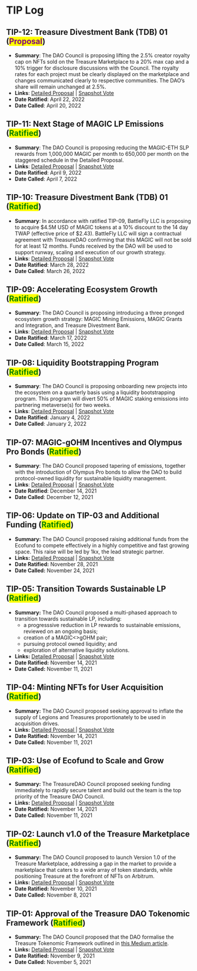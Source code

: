 # TIP Log

## TIP-12: Treasure Divestment Bank (TDB) 01 (<mark style="color:purple;">**Proposal**</mark>)

* **Summary**: The DAO Council is proposing lifting the 2.5% creator royalty cap on NFTs sold on the Treasure Marketplace to a 20% max cap and a 10% trigger for disclosure discussions with the Council. The royalty rates for each project must be clearly displayed on the marketplace and changes communicated clearly to respective communities. The DAO’s share will remain unchanged at 2.5%.
* **Links**: [Detailed Proposal](https://treasuredao.freeflarum.com/d/33-tip-12-creator-royalties-on-the-treasure-marketplace/8) | [Snapshot Vote](https://snapshot.org/#/treasuredao.eth/proposal/0x30b76c87fc0097ac51811d8fddee6ff1cdb00fe2e8a64c301664c7ddfd081cc9)
* **Date Ratified**: April 22, 2022
* **Date Called**: April 20, 2022

## TIP-11: Next Stage of MAGIC LP Emissions (<mark style="color:green;">**Ratified**</mark>)

* **Summary**: The DAO Council is proposing reducing the MAGIC-ETH SLP rewards from 1,000,000 MAGIC per month to 650,000 per month on the staggered schedule in the Detailed Proposal.
* **Links**: [Detailed Proposal](https://treasuredao.freeflarum.com/d/28-tip-10-treasure-divestment-bank-tdb-01) | [Snapshot Vote](https://snapshot.org/#/treasuredao.eth/proposal/0xe20d1acb3c302890f4bfe07098a9f06511dbbdcea26f1af4f5f04707a038ab19)
* **Date Ratified**: April 9, 2022
* **Date Called**: April 7, 2022

## TIP-10: Treasure Divestment Bank (TDB) 01 (<mark style="color:green;">**Ratified**</mark>)

* **Summary**: In accordance with ratified TIP-09, BattleFly LLC is proposing to acquire $4.5M USD of MAGIC tokens at a 10% discount to the 14 day TWAP (effective price of $2.43). BattleFly LLC will sign a contractual agreement with TreasureDAO confirming that this MAGIC will not be sold for at least 12 months. Funds received by the DAO will be used to support runway, scaling and execution of our growth strategy.
* **Links**: [Detailed Proposal](https://treasuredao.freeflarum.com/d/28-tip-10-treasure-divestment-bank-tdb-01) | [Snapshot Vote](https://snapshot.org/#/treasuredao.eth/proposal/0xe20d1acb3c302890f4bfe07098a9f06511dbbdcea26f1af4f5f04707a038ab19)
* **Date Ratified**: March 28, 2022
* **Date Called**: March 26, 2022

## TIP-09: Accelerating Ecosystem Growth (<mark style="color:green;">**Ratified**</mark>)

* **Summary**: The DAO Council is proposing introducing a three pronged ecosystem growth strategy: MAGIC Mining Emissions, MAGIC Grants and Integration, and Treasure Divestment Bank.
* **Links**: [Detailed Proposal](https://treasuredao.freeflarum.com/d/27-tip-09-accelerating-ecosystem-growth) | [Snapshot Vote](https://snapshot.org/#/treasuredao.eth/proposal/0x4719f8c207d6db93ea15106872fa4363897e031b06ebcc45a2fc734e698b2e8f)
* **Date Ratified**: March 17, 2022
* **Date Called**: March 15, 2022

## TIP-08: Liquidity Bootstrapping Program (<mark style="color:green;">**Ratified**</mark>)

* **Summary**: The DAO Council is proposing onboarding new projects into the ecosystem on a quarterly basis using a liquidity bootstrapping program. This program will divert 50% of MAGIC staking emissions into partnering metaverse(s) for two weeks.
* **Links**: [Detailed Proposal](https://treasuredao.freeflarum.com/d/15-tip-07-magic-gohm-incentives-and-olympus-pro-bonds) | [Snapshot Vote](https://snapshot.org/#/treasuredao.eth/proposal/0x1006646fc6199a00239f97d7022b4e712857192373c9020adf6aaadc4852f858)
* **Date Ratified**: January 4, 2022
* **Date Called**: January 2, 2022

## **TIP-07:** MAGIC-gOHM Incentives and Olympus Pro Bonds (<mark style="color:green;">**Ratified**</mark>)

* **Summary**: The DAO Council proposed tapering of emissions, together with the introduction of Olympus Pro bonds to allow the DAO to build protocol-owned liquidity for sustainable liquidity management.
* **Links**: [Detailed Proposal](https://treasuredao.freeflarum.com/d/15-tip-07-magic-gohm-incentives-and-olympus-pro-bonds) | [Snapshot Vote](https://snapshot.org/#/treasuredao.eth/proposal/0x1006646fc6199a00239f97d7022b4e712857192373c9020adf6aaadc4852f858)
* **Date Ratified**: December 14, 2021
* **Date Called**: December 12, 2021

## **TIP-06: Update on TIP-03 and Additional Funding (**<mark style="color:green;">**Ratified**</mark>**)**

* **Summary:** The DAO Council proposed raising additional funds from the Ecofund to compete effectively in a highly competitive and fast growing space. This raise will be led by 1kx, the lead strategic partner.
* **Links:** [Detailed Proposal](https://treasuredao.freeflarum.com/d/10-tip-06-update-on-tip-03-and-additional-funding) | [Snapshot Vote](https://snapshot.org/#/treasuredao.eth/proposal/0x5a600dd9d684796c4c51a0d6f7d60846bac40ff2f11f0bea1e79f5082c1f7345)
* **Date Ratified:** November 28, 2021
* **Date Called:** November 24, 2021

## **TIP-05: Transition Towards Sustainable LP (**<mark style="color:green;">**Ratified**</mark>**)**

* **Summary:** The DAO Council proposed a multi-phased approach to transition towards sustainable LP, including:
  * a progresssive reduction in LP rewards to sustainable emissions, reviewed on an ongoing basis;
  * creation of a MAGIC<>gOHM pair;
  * pursuing protocol owned liquidity; and
  * exploration of alternative liquidity solutions.
* **Links:** [Detailed Proposal](https://treasuredao.freeflarum.com/d/8-tip-05-transition-towards-sustainable-lp) | [Snapshot Vote](https://snapshot.org/#/treasuredao.eth/proposal/0xea519ab3ba7c33bfe90fa8e6cca5004ecd533d27a0df6a41206037d160540090)
* **Date Ratified:** November 14, 2021
* **Date Called:** November 11, 2021

## **TIP-04: Minting NFTs for User Acquisition (**<mark style="color:green;">**Ratified**</mark>**)**

* **Summary:** The DAO Council proposed seeking approval to inflate the supply of Legions and Treasures proportionately to be used in acquisition drives.
* **Links:** [Detailed Proposal ](https://treasuredao.freeflarum.com/d/7-tip-04-minting-nfts-for-user-acquisition)| [Snapshot Vote](https://snapshot.org/#/treasuredao.eth/proposal/0x5c48a3abdbc3db3b1bbfa64544c140e7c0228e26436691e412471aaa35206ea1)
* **Date Ratified:** November 14, 2021
* **Date Called:** November 11, 2021

## **TIP-03: Use of Ecofund to Scale and Grow (**<mark style="color:green;">**Ratified**</mark>**)**

* **Summary:** The TreasureDAO Council proposed seeking funding immediately to rapidly secure talent and build out the team is the top priority of the Treasure DAO Council.
* **Links:** [Detailed Proposal](https://treasuredao.freeflarum.com/d/5-tip-03-use-of-ecofund-to-scale-and-grow) | [Snapshot Vote](https://snapshot.org/#/treasuredao.eth/proposal/0x45db2da8919a2245fdc8d6157fedf25b2dbdc89e649b62e5fbc23a5f11f5a20e)
* **Date Ratified:** November 14, 2021
* **Date Called:** November 11, 2021

## **TIP-02: Launch v1.0 of the Treasure Marketplace (**<mark style="color:green;">**Ratified**</mark>**)**

* **Summary:** The DAO Council proposed to launch Version 1.0 of the Treasure Marketplace, addressing a gap in the market to provide a marketplace that caters to a wide array of token standards, while positioning Treasure at the forefront of NFTs on Arbitrum.
* **Links:** [Detailed Proposal](https://treasuredao.freeflarum.com/d/2-tip-01-approval-of-treasure-dao-tokenomics) | [Snapshot Vote](https://snapshot.org/#/treasuredao.eth/proposal/0x6064e3a41e2dbf557837ee605bd8935da75bb4dd4882cb7b846e988338820e85)
* **Date Ratified:** November 10, 2021
* **Date Called:** November 8, 2021

## **TIP-01: Approval of the Treasure DAO Tokenomic Framework (**<mark style="color:green;">**Ratified**</mark>**)**

* **Summary:** The DAO Council proposed that the DAO formalise the Treasure Tokenomic Framework outlined in [this Medium article](https://medium.com/@TreasureNFT/magic-dao-full-decentralization-of-the-treasure-project-ea61544ade55).
* **Links:** [Detailed Proposal](https://treasuredao.freeflarum.com/d/2-tip-01-approval-of-treasure-dao-tokenomics) | [Snapshot Vote](https://snapshot.org/#/treasuredao.eth/proposal/0x6064e3a41e2dbf557837ee605bd8935da75bb4dd4882cb7b846e988338820e85)
* **Date Ratified:** November 9, 2021
* **Date Called:** November 5, 2021
